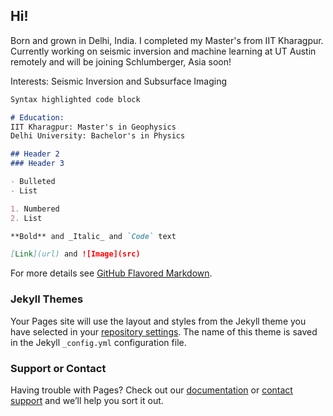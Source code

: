 ## Hi!

Born and grown in Delhi, India. I completed my Master's from IIT Kharagpur. 
Currently working on seismic inversion and machine learning at UT Austin remotely and will be joining Schlumberger, Asia soon! 

Interests: Seismic Inversion and Subsurface Imaging 
 
```markdown
Syntax highlighted code block

# Education: 
IIT Kharagpur: Master's in Geophysics
Delhi University: Bachelor's in Physics 

## Header 2
### Header 3

- Bulleted
- List

1. Numbered
2. List

**Bold** and _Italic_ and `Code` text

[Link](url) and ![Image](src)
```

For more details see [GitHub Flavored Markdown](https://guides.github.com/features/mastering-markdown/).

### Jekyll Themes

Your Pages site will use the layout and styles from the Jekyll theme you have selected in your [repository settings](https://github.com/akshikarohatgi/akshikarohatgi/settings/pages). The name of this theme is saved in the Jekyll `_config.yml` configuration file.

### Support or Contact

Having trouble with Pages? Check out our [documentation](https://docs.github.com/categories/github-pages-basics/) or [contact support](https://support.github.com/contact) and we’ll help you sort it out.
